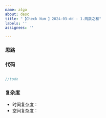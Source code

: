 ```yaml
---
name: algo
about: desc
title: "【Check Num 】2024-03-dd - 1.两数之和"
labels: ''
assignees: ''

---
```


### 思路

### 代码
```java

//todo


```

### 复杂度
- 时间复杂度：
- 空间复杂度：

